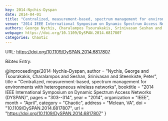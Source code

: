 ```yaml
---
key: 2014-Nychis-Dyspan
date: 2014-04-01
title: "Centralized, measurement-based, spectrum management for environments with heterogeneous wireless networks"
venue: "2014 IEEE International Symposium on Dynamic Spectrum Access Networks (DYSPAN)"
authors: George Nychis, Charalampos Tsourakakis, Srinivasan Seshan and Peter Steenkiste
webpage: https://doi.org/10.1109/DySPAN.2014.6817807
categories: Chaotic
---
```


URL: https://doi.org/10.1109/DySPAN.2014.6817807

Bibtex Entry:

@inproceedings{2014-Nychis-Dyspan,
    author = "Nychis, George and Tsourakakis, Charalampos and Seshan, Srinivasan and Steenkiste, Peter",
    title = "Centralized, measurement-based, spectrum management for environments with heterogeneous wireless networks",
    booktitle = "2014 IEEE International Symposium on Dynamic Spectrum Access Networks (DYSPAN)",
    pages = "303--314",
    year = "2014",
    organization = "IEEE",
    month = "April",
    category = "Chaotic",
    address = "Mclean, VA",
    doi = "10.1109/DySPAN.2014.6817807",
    url = "https://doi.org/10.1109/DySPAN.2014.6817807"
}

